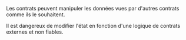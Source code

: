 Les contrats peuvent manipuler les données vues par d'autres contrats comme ils le souhaitent.

Il est dangereux de modifier l'état en fonction d'une logique de contrats externes et non fiables.
